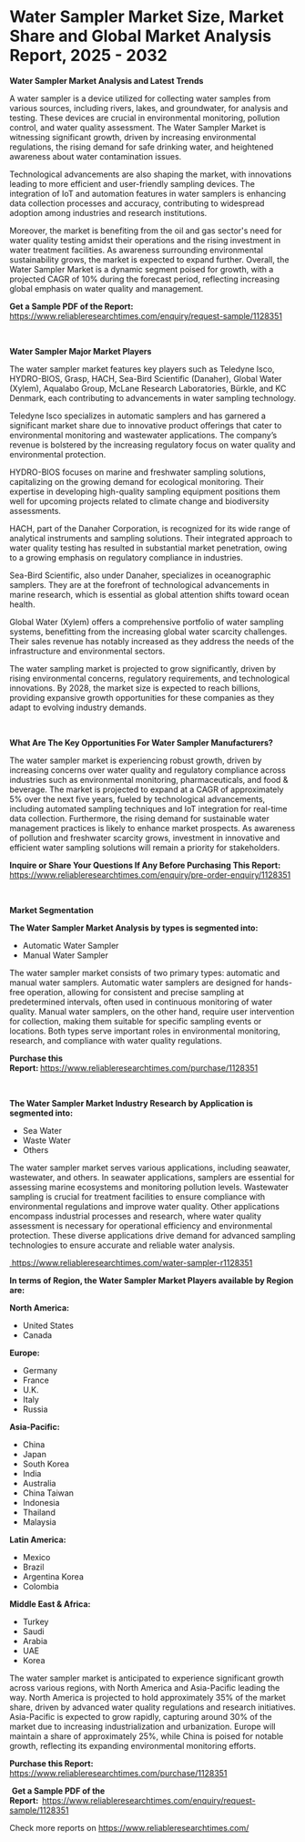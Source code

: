 <p><h1>Water Sampler Market Size, Market Share and Global Market Analysis Report, 2025 - 2032</h1></p><p><strong>Water Sampler Market Analysis and Latest Trends</strong></p>
<p><p>A water sampler is a device utilized for collecting water samples from various sources, including rivers, lakes, and groundwater, for analysis and testing. These devices are crucial in environmental monitoring, pollution control, and water quality assessment. The Water Sampler Market is witnessing significant growth, driven by increasing environmental regulations, the rising demand for safe drinking water, and heightened awareness about water contamination issues. </p><p>Technological advancements are also shaping the market, with innovations leading to more efficient and user-friendly sampling devices. The integration of IoT and automation features in water samplers is enhancing data collection processes and accuracy, contributing to widespread adoption among industries and research institutions. </p><p>Moreover, the market is benefiting from the oil and gas sector's need for water quality testing amidst their operations and the rising investment in water treatment facilities. As awareness surrounding environmental sustainability grows, the market is expected to expand further. Overall, the Water Sampler Market is a dynamic segment poised for growth, with a projected CAGR of 10% during the forecast period, reflecting increasing global emphasis on water quality and management.</p></p>
<p><strong>Get a Sample PDF of the Report:&nbsp;</strong> <a href="https://www.reliableresearchtimes.com/enquiry/request-sample/1128351?utm_campaign=2931&utm_medium=2&utm_source=Github&utm_content=ia&utm_term=09042025&utm_id=water-sampler">https://www.reliableresearchtimes.com/enquiry/request-sample/1128351</a></p>
<p>&nbsp;</p>
<p><strong>Water Sampler Major Market Players</strong></p>
<p><p>The water sampler market features key players such as Teledyne Isco, HYDRO-BIOS, Grasp, HACH, Sea-Bird Scientific (Danaher), Global Water (Xylem), Aqualabo Group, McLane Research Laboratories, Bürkle, and KC Denmark, each contributing to advancements in water sampling technology.</p><p>Teledyne Isco specializes in automatic samplers and has garnered a significant market share due to innovative product offerings that cater to environmental monitoring and wastewater applications. The company’s revenue is bolstered by the increasing regulatory focus on water quality and environmental protection.</p><p>HYDRO-BIOS focuses on marine and freshwater sampling solutions, capitalizing on the growing demand for ecological monitoring. Their expertise in developing high-quality sampling equipment positions them well for upcoming projects related to climate change and biodiversity assessments.</p><p>HACH, part of the Danaher Corporation, is recognized for its wide range of analytical instruments and sampling solutions. Their integrated approach to water quality testing has resulted in substantial market penetration, owing to a growing emphasis on regulatory compliance in industries.</p><p>Sea-Bird Scientific, also under Danaher, specializes in oceanographic samplers. They are at the forefront of technological advancements in marine research, which is essential as global attention shifts toward ocean health.</p><p>Global Water (Xylem) offers a comprehensive portfolio of water sampling systems, benefitting from the increasing global water scarcity challenges. Their sales revenue has notably increased as they address the needs of the infrastructure and environmental sectors.</p><p>The water sampling market is projected to grow significantly, driven by rising environmental concerns, regulatory requirements, and technological innovations. By 2028, the market size is expected to reach billions, providing expansive growth opportunities for these companies as they adapt to evolving industry demands.</p></p>
<p>&nbsp;</p>
<p><strong>What Are The Key Opportunities For Water Sampler Manufacturers?</strong></p>
<p><p>The water sampler market is experiencing robust growth, driven by increasing concerns over water quality and regulatory compliance across industries such as environmental monitoring, pharmaceuticals, and food & beverage. The market is projected to expand at a CAGR of approximately 5% over the next five years, fueled by technological advancements, including automated sampling techniques and IoT integration for real-time data collection. Furthermore, the rising demand for sustainable water management practices is likely to enhance market prospects. As awareness of pollution and freshwater scarcity grows, investment in innovative and efficient water sampling solutions will remain a priority for stakeholders.</p></p>
<p><strong>Inquire or Share Your Questions If Any Before Purchasing This Report:</strong> <a href="https://www.reliableresearchtimes.com/enquiry/pre-order-enquiry/1128351?utm_campaign=2931&utm_medium=2&utm_source=Github&utm_content=ia&utm_term=09042025&utm_id=water-sampler">https://www.reliableresearchtimes.com/enquiry/pre-order-enquiry/1128351</a></p>
<p>&nbsp;</p>
<p><strong>Market Segmentation</strong></p>
<p><strong>The Water Sampler Market Analysis by types is segmented into:</strong></p>
<p><ul><li>Automatic Water Sampler</li><li>Manual Water Sampler</li></ul></p>
<p><p>The water sampler market consists of two primary types: automatic and manual water samplers. Automatic water samplers are designed for hands-free operation, allowing for consistent and precise sampling at predetermined intervals, often used in continuous monitoring of water quality. Manual water samplers, on the other hand, require user intervention for collection, making them suitable for specific sampling events or locations. Both types serve important roles in environmental monitoring, research, and compliance with water quality regulations.</p></p>
<p><strong>Purchase this Report:&nbsp;</strong><a href="https://www.reliableresearchtimes.com/purchase/1128351?utm_campaign=2931&utm_medium=2&utm_source=Github&utm_content=ia&utm_term=09042025&utm_id=water-sampler">https://www.reliableresearchtimes.com/purchase/1128351</a></p>
<p>&nbsp;</p>
<p><strong>The Water Sampler Market Industry Research by Application is segmented into:</strong></p>
<p><ul><li>Sea Water</li><li>Waste Water</li><li>Others</li></ul></p>
<p><p>The water sampler market serves various applications, including seawater, wastewater, and others. In seawater applications, samplers are essential for assessing marine ecosystems and monitoring pollution levels. Wastewater sampling is crucial for treatment facilities to ensure compliance with environmental regulations and improve water quality. Other applications encompass industrial processes and research, where water quality assessment is necessary for operational efficiency and environmental protection. These diverse applications drive demand for advanced sampling technologies to ensure accurate and reliable water analysis.</p></p>
<p><a href="https://www.reliableresearchtimes.com/water-sampler-r1128351?utm_campaign=2931&utm_medium=2&utm_source=Github&utm_content=ia&utm_term=09042025&utm_id=water-sampler">&nbsp;https://www.reliableresearchtimes.com/water-sampler-r1128351</a></p>
<p><strong>In terms of Region, the Water Sampler Market Players available by Region are:</strong></p>
<p>
    <p> <strong> North America: </strong>
        <ul>
            <li>United States</li>
            <li>Canada</li>
        </ul>
        </p> 
    <p> <strong> Europe: </strong>
        <ul>
            <li>Germany</li>
            <li>France</li>
            <li>U.K.</li>
            <li>Italy</li>
            <li>Russia</li>
        </ul>
        </p> 
    <p> <strong> Asia-Pacific: </strong>
        <ul>
            <li>China</li>
            <li>Japan</li>
            <li>South Korea</li>
            <li>India</li>
            <li>Australia</li>
            <li>China Taiwan</li>
            <li>Indonesia</li>
            <li>Thailand</li>
            <li>Malaysia</li>
        </ul>
        </p> 
    <p> <strong> Latin America: </strong>
        <ul>
            <li>Mexico</li>
            <li>Brazil</li>
            <li>Argentina Korea</li>
            <li>Colombia</li>
        </ul>
        </p> 
    <p> <strong> Middle East & Africa: </strong>
        <ul>
            <li>Turkey</li>
            <li>Saudi</li>
            <li>Arabia</li>
            <li>UAE</li>
            <li>Korea</li>
        </ul>
    </p>
    </p>
<p><p>The water sampler market is anticipated to experience significant growth across various regions, with North America and Asia-Pacific leading the way. North America is projected to hold approximately 35% of the market share, driven by advanced water quality regulations and research initiatives. Asia-Pacific is expected to grow rapidly, capturing around 30% of the market due to increasing industrialization and urbanization. Europe will maintain a share of approximately 25%, while China is poised for notable growth, reflecting its expanding environmental monitoring efforts.</p></p>
<p><strong>Purchase this Report: </strong><a href="https://www.reliableresearchtimes.com/purchase/1128351?utm_campaign=2931&utm_medium=2&utm_source=Github&utm_content=ia&utm_term=09042025&utm_id=water-sampler">https://www.reliableresearchtimes.com/purchase/1128351</a></p>
<p>&nbsp;<strong>Get a Sample PDF of the Report:&nbsp;&nbsp;</strong><a href="https://www.reliableresearchtimes.com/enquiry/request-sample/1128351?utm_campaign=2931&utm_medium=2&utm_source=Github&utm_content=ia&utm_term=09042025&utm_id=water-sampler">https://www.reliableresearchtimes.com/enquiry/request-sample/1128351</a></p>
<p><strong></strong></p>
<p>Check more reports on <a href="https://www.reliableresearchtimes.com/?utm_campaign=2931&utm_medium=2&utm_source=Github&utm_content=ia&utm_term=09042025&utm_id=water-sampler">https://www.reliableresearchtimes.com/</a></p>